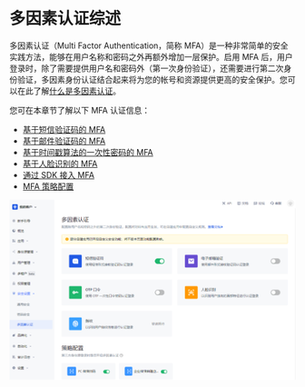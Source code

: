 # 多因素认证综述

<LastUpdated/>

多因素认证（Multi Factor Authentication，简称 MFA）是一种非常简单的安全实践方法，能够在用户名称和密码之外再额外增加一层保护。启用 MFA 后，用户登录时，除了需要提供用户名和密码外（第一次身份验证），还需要进行第二次身份验证，多因素身份认证结合起来将为您的帐号和资源提供更高的安全保护。您可以在此了解[什么是多因素认证](/concepts/mfa.md)。

您可在本章节了解以下 MFA 认证信息：

- [基于短信验证码的 MFA](/guides/security/mfa/sms.md)
- [基于邮件验证码的 MFA](/guides/security/mfa/email-code.md)
- [基于时间戳算法的一次性密码的 MFA](/guides/security/mfa/totp.md)
- [基于人脸识别的 MFA](/guides/security/mfa/face-recognition.md)
- [通过 SDK 接入 MFA](/guides/security/mfa/mfa-sdk.md)
- [MFA 策略配置](/guides/security/mfa/policy-based-mfa-configuration.md)

<img src="./images/global-level-mfa.png" style="display:block;margin: 0 auto;">

